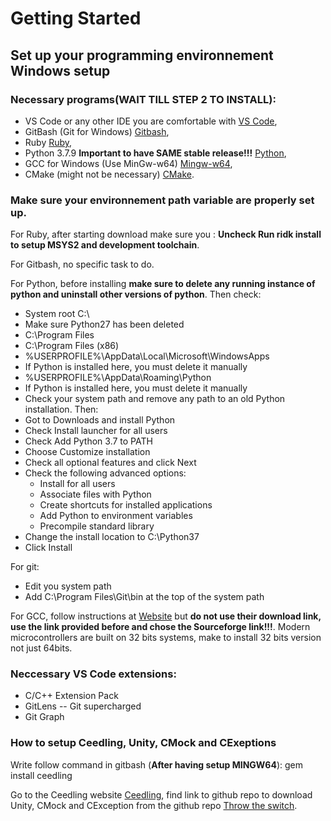 # Getting Started



## Set up your programming environnement Windows setup

### Necessary programs(**WAIT TILL STEP 2 TO INSTALL**):  
- VS Code or any other IDE you are comfortable with [VS Code](https://code.visualstudio.com/),
- GitBash (Git for Windows) [Gitbash](https://gitforwindows.org/),
- Ruby [Ruby](https://www.ruby-lang.org/en/),
- Python 3.7.9 **Important to have SAME stable release!!!** [Python](https://www.python.org/downloads/release/python-397/), 
- GCC for Windows (Use MinGw-w64) [Mingw-w64](https://www.mingw-w64.org/downloads/#mingw-builds),
- CMake (might not be necessary) [CMake](https://cmake.org/).

### Make sure your environnement path variable are properly set up.

For Ruby, after starting download make sure you : **Uncheck Run ridk install to setup MSYS2 and development toolchain**.

For Gitbash, no specific task to do.

For Python, before installing **make sure to delete any running instance of python and uninstall other versions of python**. 
Then check:
- System root C:\
- Make sure Python27 has been deleted
- C:\Program Files
- C:\Program Files (x86)
- %USERPROFILE%\AppData\Local\Microsoft\WindowsApps
- If Python is installed here, you must delete it manually
- %USERPROFILE%\AppData\Roaming\Python
- If Python is installed here, you must delete it manually
- Check your system path and remove any path to an old Python installation.
Then: 
- Got to Downloads and install Python
- Check Install launcher for all users
- Check Add Python 3.7 to PATH
- Choose Customize installation
- Check all optional features and click Next
- Check the following advanced options:
    - Install for all users
    - Associate files with Python
    - Create shortcuts for installed applications
    - Add Python to environment variables
    - Precompile standard library
- Change the install location to C:\Python37
- Click Install

For git: 
- Edit you system path
- Add C:\Program Files\Git\bin at the top of the system path

For GCC, follow instructions at [Website](https://techsupportwhale.com/install-gcc-compiler-on-windows/#:~:text=A%20Beginner%E2%80%99s%20Guide%20to%20Install%20gcc%20and%20g%2B%2B,Test%20installation%20of%20gcc%20and%20g%2B%2B%20compiler.%20) but **do not use their download link, use the link provided before and chose the Sourceforge link!!!**. Modern microcontrollers are built on 32 bits systems, make to install 32 bits version not just 64bits.

### Neccessary VS Code extensions:  
- C/C++ Extension Pack
- GitLens -- Git supercharged
- Git Graph

### How to setup Ceedling, Unity, CMock and CExeptions

Write follow command in gitbash (**After having setup MINGW64**):  gem install ceedling

Go to the Ceedling website [Ceedling](http://www.throwtheswitch.org/), find link to github repo to download Unity, CMock and CException from the github repo [Throw the switch](https://github.com/ThrowTheSwitch).

                             

